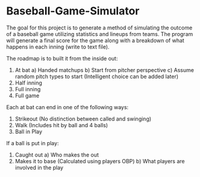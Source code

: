 # Baseball-Game-Simulator


The goal for this project is to generate a method of simulating the outcome of a baseball game utilizing statistics and lineups from teams. The program will generate a final score for the game along with a breakdown of what happens in each inning (write to text file). 

The roadmap is to built it from the inside out:
  1. At bat
    a) Handed matchups
    b) Start from pitcher perspective
    c) Assume random pitch types to start (Intelligent choice can be added later)
  2. Half inning
  3. Full inning
  4. Full game
 
 
 
Each at bat can end in one of the following ways: 
  1. Strikeout (No distinction between called and swinging)
  2. Walk (Includes hit by ball and 4 balls)
  3. Ball in Play
  
  
  
If a ball is put in play:
  1. Caught out
    a) Who makes the out
  2. Makes it to base (Calculated using players OBP)
    b) What players are involved in the play
  
  
